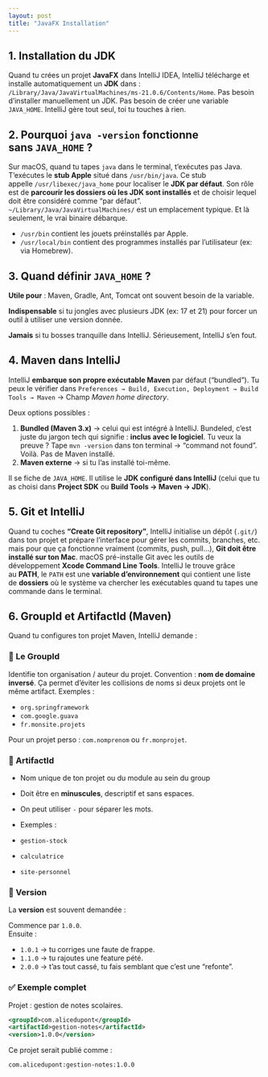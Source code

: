 ```yaml
---
layout: post
title: "JavaFX Installation"
---
```


## 1. Installation du JDK

Quand tu crées un projet **JavaFX** dans IntelliJ IDEA, IntelliJ télécharge et installe automatiquement un **JDK** dans : `/Library/Java/JavaVirtualMachines/ms-21.0.6/Contents/Home`. Pas besoin d’installer manuellement un JDK. Pas besoin de créer une variable `JAVA_HOME`. IntelliJ gère tout seul, toi tu touches à rien.

## 2. Pourquoi `java -version` fonctionne sans `JAVA_HOME` ?

Sur macOS, quand tu tapes `java` dans le terminal, t’exécutes pas Java. T’exécutes le **stub Apple** situé dans `/usr/bin/java`. Ce stub appelle `/usr/libexec/java_home` pour localiser le **JDK par défaut**. Son rôle est de **parcourir les dossiers où les JDK sont installés** et de choisir lequel doit être considéré comme “par défaut”. `~/Library/Java/JavaVirtualMachines/` est un emplacement typique. Et là seulement, le vrai binaire débarque.

- `/usr/bin` contient les jouets préinstallés par Apple.
- `/usr/local/bin` contient des programmes installés par l’utilisateur (ex: via Homebrew).

## 3. Quand définir `JAVA_HOME` ?

**Utile pour** : Maven, Gradle, Ant, Tomcat ont souvent besoin de la variable.

**Indispensable** si tu jongles avec plusieurs JDK (ex: 17 et 21) pour forcer un outil à utiliser une version donnée.

**Jamais** si tu bosses tranquille dans IntelliJ. Sérieusement, IntelliJ s’en fout.

## 4. Maven dans IntelliJ

IntelliJ **embarque son propre exécutable Maven** par défaut (“bundled”). Tu peux le vérifier dans `Preferences → Build, Execution, Deployment → Build Tools → Maven` → Champ _Maven home directory_.

Deux options possibles :
1. **Bundled (Maven 3.x)** → celui qui est intégré à IntelliJ. Bundeled, c’est juste du jargon tech qui signifie : **inclus avec le logiciel**. Tu veux la preuve ? Tape `mvn -version` dans ton terminal → “command not found”.  
   Voilà. Pas de Maven installé.
2. **Maven externe** → si tu l’as installé toi-même.

Il se fiche de `JAVA_HOME`.  Il utilise le **JDK configuré dans IntelliJ** (celui que tu as choisi dans **Project SDK** ou **Build Tools → Maven → JDK**).

## 5. Git et IntelliJ

Quand tu coches **“Create Git repository”**, IntelliJ initialise un dépôt (`.git/`) dans ton projet et prépare l’interface pour gérer les commits, branches, etc. mais pour que ça fonctionne vraiment (commits, push, pull…), **Git doit être installé sur ton Mac**.
macOS pré-installe Git avec les outils de développement **Xcode Command Line Tools**.
IntelliJ le trouve grâce au **PATH**, le `PATH` est une **variable d’environnement** qui contient une liste de **dossiers** où le système va chercher les exécutables quand tu tapes une commande dans le terminal.

## 6. GroupId et ArtifactId (Maven)

Quand tu configures ton projet Maven, IntelliJ demande :
### 🔹 Le GroupId

Identifie ton organisation / auteur du projet.
Convention : **nom de domaine inversé**.
Ça permet d’éviter les collisions de noms si deux projets ont le même artifact.
Exemples :
- `org.springframework`
- `com.google.guava`
- `fr.monsite.projets`

Pour un projet perso : `com.nomprenom` ou `fr.monprojet`.

### 🔹 ArtifactId

- Nom unique de ton projet ou du module au sein du group
- Doit être en **minuscules**, descriptif et sans espaces.
- On peut utiliser `-` pour séparer les mots.
- Exemples :

- `gestion-stock`
- `calculatrice`
- `site-personnel`
### 🔹 Version

La **version** est souvent demandée :

Commence par `1.0.0`.  
Ensuite :

- `1.0.1` → tu corriges une faute de frappe.
- `1.1.0` → tu rajoutes une feature pété.
- `2.0.0` → t’as tout cassé, tu fais semblant que c’est une “refonte”.

### ✅ Exemple complet

Projet : gestion de notes scolaires.

```xml
<groupId>com.alicedupont</groupId>
<artifactId>gestion-notes</artifactId>
<version>1.0.0</version>
```

Ce projet serait publié comme :

```
com.alicedupont:gestion-notes:1.0.0
```